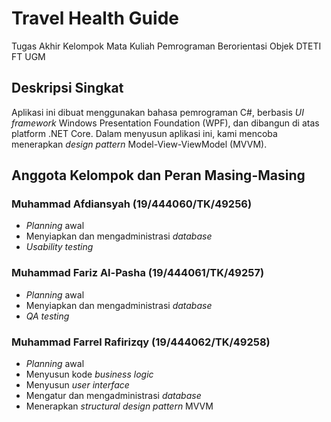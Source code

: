 # Travel Health Guide
Tugas Akhir Kelompok Mata Kuliah Pemrograman Berorientasi Objek DTETI FT UGM

## Deskripsi Singkat
Aplikasi ini dibuat menggunakan bahasa pemrograman C#, berbasis *UI framework* Windows Presentation Foundation (WPF), dan dibangun di atas platform .NET Core. Dalam menyusun aplikasi ini, kami mencoba menerapkan *design pattern* Model-View-ViewModel (MVVM).

## Anggota Kelompok dan Peran Masing-Masing

### Muhammad Afdiansyah (19/444060/TK/49256)
- *Planning* awal
- Menyiapkan dan mengadministrasi *database*
- *Usability testing*

### Muhammad Fariz Al-Pasha (19/444061/TK/49257)
- *Planning* awal
- Menyiapkan dan mengadministrasi *database*
- *QA testing*

### Muhammad Farrel Rafirizqy (19/444062/TK/49258)
- *Planning* awal
- Menyusun kode *business logic*
- Menyusun *user interface*
- Mengatur dan mengadministrasi *database*
- Menerapkan *structural design pattern* MVVM
